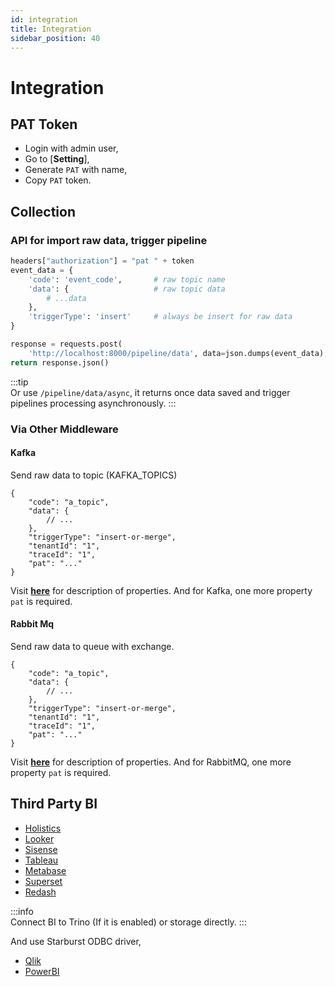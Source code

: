 ```yaml
---
id: integration  
title: Integration    
sidebar_position: 40  
---
```


# Integration

## PAT Token

- Login with admin user,
- Go to [**Setting**],
- Generate `PAT` with name,
- Copy `PAT` token.

## Collection

### API for import raw data, trigger pipeline

```python
headers["authorization"] = "pat " + token
event_data = {
	'code': 'event_code',       # raw topic name
	'data': {                   # raw topic data
		# ...data
	},
	'triggerType': 'insert'     # always be insert for raw data
}

response = requests.post(
	'http://localhost:8000/pipeline/data', data=json.dumps(event_data), headers=headers)
return response.json()
```

:::tip  
Or use `/pipeline/data/async`, it returns once data saved and trigger pipelines processing asynchronously.
:::

### Via Other Middleware

#### Kafka

Send raw data to topic (KAFKA_TOPICS)

```json5
{
	"code": "a_topic",
	"data": {
		// ...
	},
	"triggerType": "insert-or-merge",
	"tenantId": "1",
	"traceId": "1",
	"pat": "..."
}
```

Visit **[here](../doll/pipeline-service#pipeline-trigger)** for description of properties. And for Kafka, one more property `pat` is
required.

#### Rabbit Mq

Send raw data to queue with exchange.

```json5
{
	"code": "a_topic",
	"data": {
		// ...
	},
	"triggerType": "insert-or-merge",
	"tenantId": "1",
	"traceId": "1",
	"pat": "..."
}
```

Visit **[here](../doll/pipeline-service#pipeline-trigger)** for description of properties. And for RabbitMQ, one more property `pat` is
required.

## Third Party BI

- [Holistics](https://www.holistics.io/blog/the-most-powerful-bi-reporting-tools-for-presto/)
- [Looker](https://docs.looker.com/setup-and-management/database-config/prestodb)
- [Sisense](https://www.sisense.com/data-connectors/presto/)
- [Tableau](https://help.tableau.com/current/pro/desktop/en-us/examples_presto.htm)
- [Metabase](https://www.metabase.com/data_sources/presto)
- [Superset](https://superset.apache.org/docs/databases/presto)
- [Redash](https://redash.io/data-sources/presto)

:::info  
Connect BI to Trino (If it is enabled) or storage directly.
:::

And use Starburst ODBC driver,

- [Qlik](https://help.qlik.com/en-US/connectors/Subsystems/ODBC_connector_help/Content/Connectors_ODBC/Presto/Create-Presto-connection.htm)
- [PowerBI](https://docs.starburst.io/data-consumer/clients/powerbi.html)
